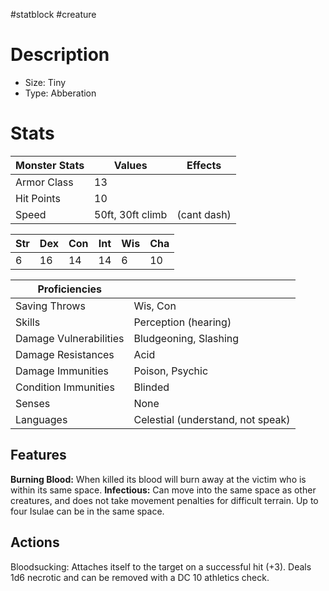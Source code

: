 #statblock #creature
# Description
- Size: Tiny
- Type: Abberation



# Stats
| Monster Stats | Values           | Effects     |
| ------------- | ---------------- | ----------- |
| Armor Class   | 13               |             |
| Hit Points    | 10               |             |
| Speed         | 50ft, 30ft climb | (cant dash) |

| Str | Dex | Con | Int | Wis | Cha |
| --- | --- | --- | --- | --- | --- |
| 6   | 16  | 14  | 14  | 6   | 10  | 

| Proficiencies          |                                   |
| ---------------------- | --------------------------------- |
| Saving Throws          | Wis, Con                          |
| Skills                 | Perception (hearing)              |
| Damage Vulnerabilities | Bludgeoning, Slashing             |
| Damage Resistances     | Acid                              |
| Damage Immunities      | Poison, Psychic                   |
| Condition Immunities   | Blinded                           |
| Senses                 | None                              | 
| Languages              | Celestial (understand, not speak) |

## Features
**Burning Blood:** When killed its blood will burn away at the victim who is within its same space.
**Infectious:** Can move into the same space as other creatures, and does not take movement penalties for difficult terrain. Up to four Isulae can be in the same space.

## Actions
Bloodsucking: Attaches itself to the target on a successful hit (+3). Deals 1d6 necrotic and can be removed with a DC 10 athletics check.

